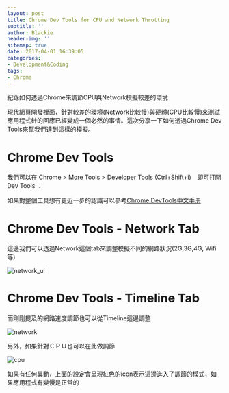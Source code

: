 ```yaml
---
layout: post
title: Chrome Dev Tools for CPU and Network Throtting
subtitle: ''
author: Blackie
header-img: ''
sitemap: true
date: 2017-04-01 16:39:05
categories:
- Development&Coding  
tags:
- Chrome
---
```


紀錄如何透過Chrome來調節CPU與Network模擬較差的環境

<!-- More -->

現代網頁開發裡面，針對較差的環境(Network比較慢)與硬體(CPU比較慢)來測試應用程式針的回應已經變成一個必然的事情。這次分享一下如何透過Chrome Dev Tools來幫我們達到這樣的模擬。

# Chrome Dev Tools #

我們可以在 Chrome > More Tools > Developer Tools (Ctrl+Shift+i)　即可打開Dev Tools ：

如果對整個工具想有更近一步的認識可以參考[Chrome DevTools中文手册](https://www.gitbook.com/book/leeon/devtools/details)

# Chrome Dev Tools - Network Tab #

這邊我們可以透過Network這個tab來調整模擬不同的網路狀況(2G,3G,4G, Wifi等)

![network_ui](network_ui.png)

# Chrome Dev Tools - Timeline Tab #

而剛剛提及的網路速度調節也可以從Timeline這邊調整

![network](network.png)

另外，如果針對ＣＰＵ也可以在此做調節

![cpu](cpu.png)

如果有任何異動，上面的設定會呈現紅色的icon表示這邊進入了調節的模式，如果應用程式有變慢是正常的
